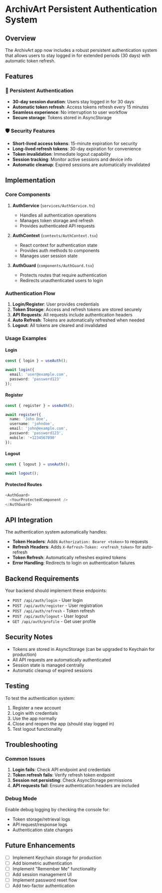 # ArchivArt Persistent Authentication System

## Overview

The ArchivArt app now includes a robust persistent authentication system that allows users to stay logged in for extended periods (30 days) with automatic token refresh.

## Features

### 🔐 **Persistent Authentication**
- **30-day session duration**: Users stay logged in for 30 days
- **Automatic token refresh**: Access tokens refresh every 15 minutes
- **Seamless experience**: No interruption to user workflow
- **Secure storage**: Tokens stored in AsyncStorage

### 🛡️ **Security Features**
- **Short-lived access tokens**: 15-minute expiration for security
- **Long-lived refresh tokens**: 30-day expiration for convenience
- **Token invalidation**: Immediate logout capability
- **Session tracking**: Monitor active sessions and device info
- **Automatic cleanup**: Expired sessions are automatically invalidated

## Implementation

### Core Components

1. **AuthService** (`services/AuthService.ts`)
   - Handles all authentication operations
   - Manages token storage and refresh
   - Provides authenticated API requests

2. **AuthContext** (`contexts/AuthContext.tsx`)
   - React context for authentication state
   - Provides auth methods to components
   - Manages user session state

3. **AuthGuard** (`components/AuthGuard.tsx`)
   - Protects routes that require authentication
   - Redirects unauthenticated users to login

### Authentication Flow

1. **Login/Register**: User provides credentials
2. **Token Storage**: Access and refresh tokens are stored securely
3. **API Requests**: All requests include authentication headers
4. **Auto Refresh**: Tokens are automatically refreshed when needed
5. **Logout**: All tokens are cleared and invalidated

### Usage Examples

#### Login
```typescript
const { login } = useAuth();

await login({
  email: 'user@example.com',
  password: 'password123'
});
```

#### Register
```typescript
const { register } = useAuth();

await register({
  name: 'John Doe',
  username: 'johndoe',
  email: 'john@example.com',
  password: 'password123',
  mobile: '+1234567890'
});
```

#### Logout
```typescript
const { logout } = useAuth();

await logout();
```

#### Protected Routes
```typescript
<AuthGuard>
  <YourProtectedComponent />
</AuthGuard>
```

## API Integration

The authentication system automatically handles:

- **Token Headers**: Adds `Authorization: Bearer <token>` to requests
- **Refresh Headers**: Adds `X-Refresh-Token: <refresh_token>` for auto-refresh
- **Token Refresh**: Automatically refreshes expired tokens
- **Error Handling**: Redirects to login on authentication failures

## Backend Requirements

Your backend should implement these endpoints:

- `POST /api/auth/login` - User login
- `POST /api/auth/register` - User registration
- `POST /api/auth/refresh` - Token refresh
- `POST /api/auth/logout` - User logout
- `GET /api/auth/profile` - Get user profile

## Security Notes

- Tokens are stored in AsyncStorage (can be upgraded to Keychain for production)
- All API requests are automatically authenticated
- Session state is managed centrally
- Automatic cleanup of expired sessions

## Testing

To test the authentication system:

1. Register a new account
2. Login with credentials
3. Use the app normally
4. Close and reopen the app (should stay logged in)
5. Test logout functionality

## Troubleshooting

### Common Issues

1. **Login fails**: Check API endpoint and credentials
2. **Token refresh fails**: Verify refresh token endpoint
3. **Session not persisting**: Check AsyncStorage permissions
4. **API requests fail**: Ensure authentication headers are included

### Debug Mode

Enable debug logging by checking the console for:
- Token storage/retrieval logs
- API request/response logs
- Authentication state changes

## Future Enhancements

- [ ] Implement Keychain storage for production
- [ ] Add biometric authentication
- [ ] Implement "Remember Me" functionality
- [ ] Add session management UI
- [ ] Implement password reset flow
- [ ] Add two-factor authentication
